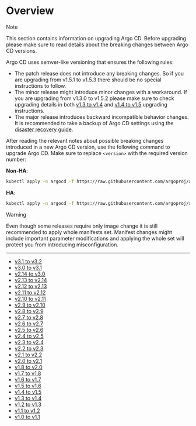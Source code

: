 # Overview

> [!NOTE]
> This section contains information on upgrading Argo CD. Before upgrading please make sure to read details about
> the breaking changes between Argo CD versions.

Argo CD uses semver-like versioning that ensures the following rules:

- The patch release does not introduce any breaking changes. So if you are upgrading from v1.5.1 to v1.5.3
  there should be no special instructions to follow.
- The minor release might introduce minor changes with a workaround. If you are upgrading from v1.3.0 to v1.5.2
  please make sure to check upgrading details in both [v1.3 to v1.4](./1.3-1.4.md) and [v1.4 to v1.5](./1.4-1.5.md)
  upgrading instructions.
- The major release introduces backward incompatible behavior changes. It is recommended to take a backup of
  Argo CD settings using the [disaster recovery guide](../disaster_recovery.md).

After reading the relevant notes about possible breaking changes introduced in a new Argo CD version, use the following
command to upgrade Argo CD. Make sure to replace `<version>` with the required version number:

**Non-HA**:

```bash
kubectl apply -n argocd -f https://raw.githubusercontent.com/argoproj/argo-cd/<version>/manifests/install.yaml
```

**HA**:

```bash
kubectl apply -n argocd -f https://raw.githubusercontent.com/argoproj/argo-cd/<version>/manifests/ha/install.yaml
```

> [!WARNING]
> Even though some releases require only image change it is still recommended to apply whole manifests set.
> Manifest changes might include important parameter modifications and applying the whole set will protect you from
> introducing misconfiguration.

<hr/>

- [v3.1 to v3.2](./3.1-3.2.md)
- [v3.0 to v3.1](./3.0-3.1.md)
- [v2.14 to v3.0](./2.14-3.0.md)
- [v2.13 to v2.14](./2.13-2.14.md)
- [v2.12 to v2.13](./2.12-2.13.md)
- [v2.11 to v2.12](./2.11-2.12.md)
- [v2.10 to v2.11](./2.10-2.11.md)
- [v2.9 to v2.10](./2.9-2.10.md)
- [v2.8 to v2.9](./2.8-2.9.md)
- [v2.7 to v2.8](./2.7-2.8.md)
- [v2.6 to v2.7](./2.6-2.7.md)
- [v2.5 to v2.6](./2.5-2.6.md)
- [v2.4 to v2.5](./2.4-2.5.md)
- [v2.3 to v2.4](./2.3-2.4.md)
- [v2.2 to v2.3](./2.2-2.3.md)
- [v2.1 to v2.2](./2.1-2.2.md)
- [v2.0 to v2.1](./2.0-2.1.md)
- [v1.8 to v2.0](./1.8-2.0.md)
- [v1.7 to v1.8](./1.7-1.8.md)
- [v1.6 to v1.7](./1.6-1.7.md)
- [v1.5 to v1.6](./1.5-1.6.md)
- [v1.4 to v1.5](./1.4-1.5.md)
- [v1.3 to v1.4](./1.3-1.4.md)
- [v1.2 to v1.3](./1.2-1.3.md)
- [v1.1 to v1.2](./1.1-1.2.md)
- [v1.0 to v1.1](./1.0-1.1.md)
